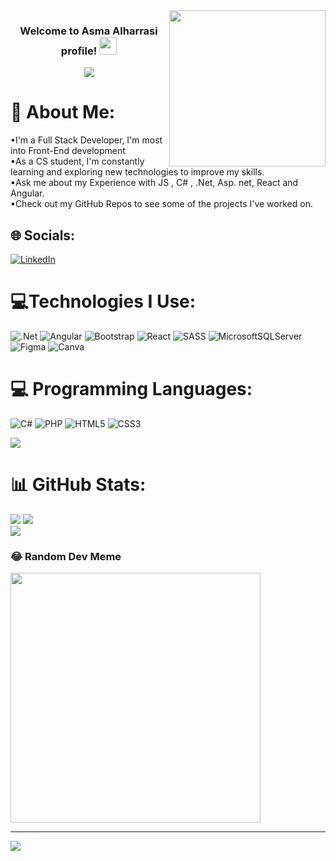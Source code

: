 
<img width="250" align="right" src="https://c.tenor.com/_DOBjnGspYAAAAAM/code-coding.gif">

<h3 align="center">
  Welcome to Asma Alharrasi profile!
  <img src="https://media.giphy.com/media/hvRJCLFzcasrR4ia7z/giphy.gif" width="28">
</h3>

<!-- Typing SVG by DenverCoder1 - https://github.com/DenverCoder1/readme-typing-svg -->
<p align="center">
  <a href="https://github.com/DenverCoder1/readme-typing-svg"><img src="https://readme-typing-svg.herokuapp.com/?lines=Full-stack%20web%20developer;Always%20learning%20new%20things&font=Fira%20Code&center=true&width=440&height=45&color=f75c7e&vCenter=true&size=22"></a>
</p> 

# 💫 About Me:
▪I'm a Full Stack Developer, I'm most into Front-End development<br>
▪As a CS student, I'm constantly learning and exploring new technologies to improve my skills.<br>
▪Ask me about my Experience with JS , C# , .Net, Asp. net, React and Angular.<br>
▪Check out my GitHub Repos to see some of the projects I've worked on.<br>


## 🌐 Socials:
[![LinkedIn](https://img.shields.io/badge/LinkedIn-%230077B5.svg?logo=linkedin&logoColor=white)](https://linkedin.com/in/https://www.linkedin.com/in/asma-alharassi-71a955251/) 

# 💻Technologies I Use:
![.Net](https://img.shields.io/badge/.NET-5C2D91?style=flat&logo=.net&logoColor=white)
![Angular](https://img.shields.io/badge/angular-%23DD0031.svg?style=flat&logo=angular&logoColor=white) ![Bootstrap](https://img.shields.io/badge/bootstrap-%238511FA.svg?style=flat&logo=bootstrap&logoColor=white) ![React](https://img.shields.io/badge/react-%2320232a.svg?style=flat&logo=react&logoColor=%2361DAFB) ![SASS](https://img.shields.io/badge/SASS-hotpink.svg?style=flat&logo=SASS&logoColor=white) ![MicrosoftSQLServer](https://img.shields.io/badge/Microsoft%20SQL%20Server-CC2927?style=flat&logo=microsoft%20sql%20server&logoColor=white)
![Figma](https://img.shields.io/badge/figma-%23F24E1E.svg?style=flat&logo=figma&logoColor=white) ![Canva](https://img.shields.io/badge/Canva-%2300C4CC.svg?style=flat&logo=Canva&logoColor=white)

# 💻 Programming Languages:
![C#](https://img.shields.io/badge/c%23-%23239120.svg?style=flat&logo=csharp&logoColor=white) ![PHP](https://img.shields.io/badge/php-%23777BB4.svg?style=flat&logo=php&logoColor=white)
 ![HTML5](https://img.shields.io/badge/html5-%23E34F26.svg?style=flat&logo=html5&logoColor=white) ![CSS3](https://img.shields.io/badge/css3-%231572B6.svg?style=flat&logo=css3&logoColor=white) 
 

![](https://quotes-github-readme.vercel.app/api?type=vetical&theme=merko)


# 📊 GitHub Stats:
![](https://github-readme-stats.vercel.app/api/top-langs/?username=AsmaAlharrasi&theme=gruvbox&hide_border=true&include_all_commits=false&count_private=false&layout=compact)
![](https://github-readme-stats.vercel.app/api?username=AsmaAlharrasi&theme=gruvbox&hide_border=true&include_all_commits=false&count_private=false)<br/>
![](https://github-readme-streak-stats.herokuapp.com/?user=AsmaAlharrasi&theme=gruvbox&hide_border=true)<br/>


### 😂 Random Dev Meme
<img src='https://randommeme-five.vercel.app/' style="height: 400px;"/>

---
[![](https://visitcount.itsvg.in/api?id=AsmaAlharrasi&icon=2&color=8)](https://visitcount.itsvg.in)

<!-- Proudly created with GPRM ( https://gprm.itsvg.in ) -->
